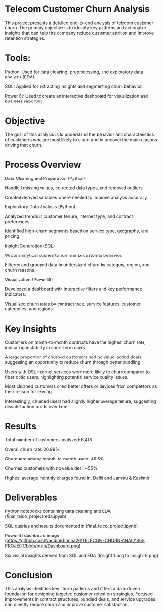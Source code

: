 # Telecom Customer Churn Analysis

This project presents a detailed end-to-end analysis of telecom customer churn. The primary objective is to identify key patterns and actionable insights that can help the company reduce customer attrition and improve retention strategies.

# Tools:

Python: Used for data cleaning, preprocessing, and exploratory data analysis (EDA).

SQL: Applied for extracting insights and segmenting churn behavior.

Power BI: Used to create an interactive dashboard for visualization and business reporting.

# Objective

The goal of this analysis is to understand the behavior and characteristics of customers who are most likely to churn and to uncover the main reasons driving that churn.

# Process Overview

Data Cleaning and Preparation (Python)

Handled missing values, corrected data types, and removed outliers.

Created derived variables where needed to improve analysis accuracy.

Exploratory Data Analysis (Python)

Analyzed trends in customer tenure, internet type, and contract preferences.

Identified high-churn segments based on service type, geography, and pricing.

Insight Generation (SQL)

Wrote analytical queries to summarize customer behavior.

Filtered and grouped data to understand churn by category, region, and churn reasons.

Visualization (Power BI)

Developed a dashboard with interactive filters and key performance indicators.

Visualized churn rates by contract type, service features, customer categories, and regions.

# Key Insights

Customers on month-to-month contracts have the highest churn rate, indicating instability in short-term users.

A large proportion of churned customers had no value-added deals, suggesting an opportunity to reduce churn through better bundling.

Users with DSL internet services were more likely to churn compared to fiber optic users, highlighting potential service quality issues.

Most churned customers cited better offers or devices from competitors as their reason for leaving.

Interestingly, churned users had slightly higher average tenure, suggesting dissatisfaction builds over time.

# Results

Total number of customers analyzed: 6,418

Overall churn rate: 26.99%

Churn rate among month-to-month users: 46.5%

Churned customers with no value deal: ~55%

Highest average monthly charges found in: Delhi and Jammu & Kashmir

# Deliverables

Python notebooks containing data cleaning and EDA (final_telco_project_eda.ipynb)

SQL queries and results documented in (final_telco_project.ipynb)

Power BI dashboard image (https://github.com/Nandinikhanna26/TELECOM-CHURN-ANALYSIS-PROJECT/blob/main/Dashboard.png)

Six visual insights derived from SQL and EDA (Insight 1.png to Insight 6.png)

# Conclusion

This analysis identifies key churn patterns and offers a data-driven foundation for designing targeted customer retention strategies. Focused improvements in contract structures, bundled deals, and service upgrades can directly reduce churn and improve customer satisfaction.

